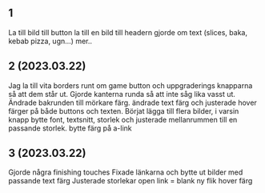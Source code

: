 ## 1
La till bild till button
la till en bild till headern 
gjorde om text (slices, baka, kebab pizza, ugn...)
mer..


## 2  (2023.03.22)

Jag la till vita borders runt om game button och uppgraderings knapparna så att dem står ut.
Gjorde kanterna runda så att inte såg lika vasst ut.
Ändrade bakrunden till mörkare färg.
ändrade text färg och justerade hover färger på både buttons och texten.
Börjat lägga till flera bilder, i varsin knapp
bytte font, textsnitt, storlek och justerade mellanrummen till en passande storlek.
bytte färg på a-link 

## 3 (2023.03.22)

Gjorde några finishing touches
Fixade länkarna och bytte ut bilder med passande text färg
Justerade storlekar 
open link = blank ny flik
hover färg

